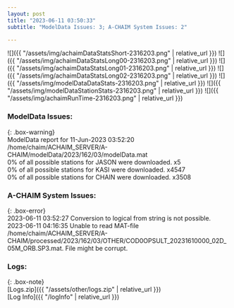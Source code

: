 ```yaml
---
layout: post
title: "2023-06-11 03:50:33"
subtitle: "ModelData Issues: 3; A-CHAIM System Issues: 2"

---
```


![]({{ "/assets/img/achaimDataStatsShort-2316203.png" | relative_url }})
![]({{ "/assets/img/achaimDataStatsLong00-2316203.png" | relative_url }})
![]({{ "/assets/img/achaimDataStatsLong01-2316203.png" | relative_url }})
![]({{ "/assets/img/achaimDataStatsLong02-2316203.png" | relative_url }})
![]({{ "/assets/img/modelDataDataStats-2316203.png" | relative_url }})
![]({{ "/assets/img/modelDataStationStats-2316203.png" | relative_url }})
![]({{ "/assets/img/achaimRunTime-2316203.png" | relative_url }})


### ModelData Issues:  
  
{: .box-warning}  
 ModelData report for 11-Jun-2023 03:52:20   
 /home/chaim/ACHAIM_SERVER/A-CHAIM/modelData/2023/162/03/modelData.mat   
 0% of all possible stations for JASON were downloaded. x5   
 0% of all possible stations for KASI were downloaded. x4547   
 0% of all possible stations for CHAIN were downloaded. x3508   
  
### A-CHAIM System Issues:  
  
{: .box-error}  
2023-06-11 03:52:27 Conversion to logical from string is not possible.  
2023-06-11 04:16:35 Unable to read MAT-file /home/chaim/ACHAIM_SERVER/A-CHAIM/processed/2023/162/03/OTHER/COD0OPSULT_20231610000_02D_05M_ORB.SP3.mat. File might be corrupt.  

### Logs:  
  
{: .box-note}  
[Logs.zip]({{ "/assets/other/logs.zip" | relative_url }})  
[Log Info]({{ "/logInfo" | relative_url }})  
